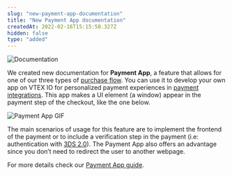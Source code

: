 ```yaml
---
slug: "new-payment-app-documentation"
title: "New Payment App documentation"
createdAt: 2022-02-16T15:15:50.327Z
hidden: false
type: "added"
---
```


![Documentation](https://raw.githubusercontent.com/vtexdocs/dev-portal-content/main/images/new-payment-app-documentation-0.png)

We created new documentation for **Payment App**, a feature that allows for one of our three types of [purchase flow](https://developers.vtex.com/vtex-rest-api/docs/payments-integration-purchase-flows). You can use it to develop your own app on VTEX IO for personalized payment experiences in [payment integrations](https://developers.vtex.com/vtex-rest-api/docs/payments-integration-implementing-a-payment-provider). This app makes a UI element (a window) appear in the payment step of the checkout, like the one below.

![Payment App GIF](https://raw.githubusercontent.com/vtexdocs/dev-portal-content/main/images/new-payment-app-documentation-1.gif)

The main scenarios of usage for this feature are to implement the frontend of the payment or to include a verification step in the payment (i.e: authentication with [3DS 2.0](http://3dsecure2.com)). The Payment App also offers an advantage since you don’t need to redirect the user to another webpage.

For more details check our [Payment App guide](https://developers.vtex.com/vtex-rest-api/docs/payments-integration-payment-app).
